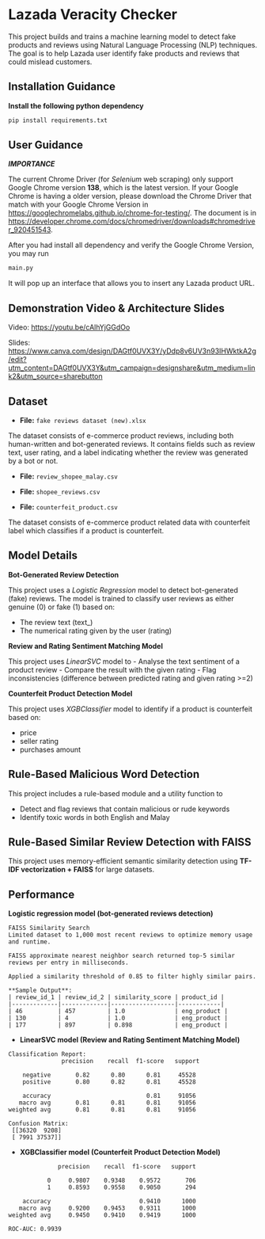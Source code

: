 # Lazada Veracity Checker
This project builds and trains a machine learning model to detect fake products and reviews using Natural Language Processing (NLP) techniques. The goal is to help Lazada user identify fake products and reviews that could mislead customers. 


## Installation Guidance
**Install the following python dependency**

```python
pip install requirements.txt
```

## User Guidance
***IMPORTANCE***

The current Chrome Driver (for *Selenium* web scraping) only support Google Chrome version **138**, which is the latest version. If your Google Chrome is having a older version, please download the Chrome Driver that match with your Google Chrome Version in https://googlechromelabs.github.io/chrome-for-testing/. The document is in https://developer.chrome.com/docs/chromedriver/downloads#chromedriver_920451543.


After you had install all dependency and verify the Google Chrome Version, you may run
```python
main.py
```
It will pop up an interface that allows you to insert any Lazada product URL.

## Demonstration Video & Architecture Slides
Video:
https://youtu.be/cAlhYjGGdOo

Slides:
https://www.canva.com/design/DAGtf0UVX3Y/yDdp8v6UV3n93IHWktkA2g/edit?utm_content=DAGtf0UVX3Y&utm_campaign=designshare&utm_medium=link2&utm_source=sharebutton

## Dataset
- **File:** `fake reviews dataset (new).xlsx`

The dataset consists of e-commerce product reviews, including both human-written and bot-generated reviews. It contains fields such as review text, user rating, and a label indicating whether the review was generated by a bot or not.

- **File:** `review_shopee_malay.csv`
- **File:** `shopee_reviews.csv`

- **File:** `counterfeit_product.csv`

The dataset consists of e-commerce product related data with counterfeit label which classifies if a product is counterfeit.

## Model Details

**Bot-Generated Review Detection**

This project uses a *Logistic Regression* model to detect bot-generated (fake) reviews.
The model is trained to classify user reviews as either genuine (0) or fake (1) based on:
- The review text (text_)
- The numerical rating given by the user (rating)

**Review and Rating Sentiment Matching Model**

   This project uses *LinearSVC* model to 
    - Analyse the text sentiment of a product review
    - Compare the result with the given rating
    - Flag inconsistencies (difference between predicted rating and given rating >=2)

**Counterfeit Product Detection Model**

This project uses *XGBClassifier* model to identify if a product is counterfeit based on:
   - price
   - seller rating
   - purchases amount

## Rule-Based Malicious Word Detection

 This project includes a rule-based module and a utility function to 
   - Detect and flag reviews that contain malicious or rude keywords
   - Identify toxic words in both English and Malay

## Rule-Based Similar Review Detection with FAISS

This project uses memory-efficient semantic similarity detection using **TF-IDF vectorization + FAISS** for large datasets.

## Performance

**Logistic regression model (bot-generated reviews detection)**
```
FAISS Similarity Search
Limited dataset to 1,000 most recent reviews to optimize memory usage and runtime.

FAISS approximate nearest neighbor search returned top-5 similar reviews per entry in milliseconds.

Applied a similarity threshold of 0.85 to filter highly similar pairs.

**Sample Output**:
| review_id_1 | review_id_2 | similarity_score | product_id |
|-------------|-------------|------------------|------------|
| 46          | 457         | 1.0              | eng_product |
| 130         | 4           | 1.0              | eng_product |
| 177         | 897         | 0.898            | eng_product |
```
- **LinearSVC model (Review and Rating Sentiment Matching Model)**
```
Classification Report:
               precision    recall  f1-score   support

    negative       0.82      0.80      0.81     45528
    positive       0.80      0.82      0.81     45528

    accuracy                           0.81     91056
   macro avg       0.81      0.81      0.81     91056
weighted avg       0.81      0.81      0.81     91056

Confusion Matrix:
 [[36320  9208]
 [ 7991 37537]]
```

- **XGBClassifier model (Counterfeit Product Detection Model)**
```
              precision    recall  f1-score   support

           0     0.9807    0.9348    0.9572       706
           1     0.8593    0.9558    0.9050       294

    accuracy                         0.9410      1000
   macro avg     0.9200    0.9453    0.9311      1000
weighted avg     0.9450    0.9410    0.9419      1000

ROC‑AUC: 0.9939
```

